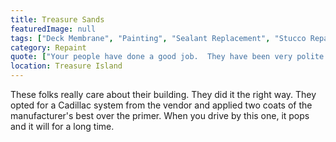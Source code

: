 ```yaml
---
title: Treasure Sands
featuredImage: null
tags: ["Deck Membrane", "Painting", "Sealant Replacement", "Stucco Repair", "Concrete Restoration", "Floor Coatings", "Multi-Unit Residential"]
category: Repaint
quote: ["Your people have done a good job.  They have been very polite and professional.  Jared was a real asset with the ability to do a wide variety of work while keeping the team working.  I don't know what you pay him, but he's worth every penny.", "John Yeager - Treasurer - Treasure Sands Condominiums"]
location: Treasure Island
---
```


These folks really care about their building.  They did it the right way.  They opted for a Cadillac system from the vendor and applied two coats of the manufacturer's best over the primer.  When you drive by this one, it pops and it will for a long time.

 